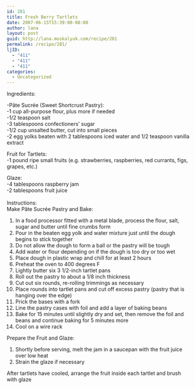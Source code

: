 ```yaml
---
id: 281
title: Fresh Berry Tartlets
date: 2007-06-15T15:39:00-08:00
author: lana
layout: post
guid: http://lana.moskalyuk.com/recipe/281
permalink: /recipe/281/
ljID:
  - "411"
  - "411"
  - "411"
categories:
  - Uncategorized
---
```

<span id="post-414"></span>Ingredients: 

-Pâte Sucrée (Sweet Shortcrust Pastry):  
-1 cup all-purpose flour, plus more if needed  
-1/2 teaspoon salt  
-3 tablespoons confectioners’ sugar  
-1/2 cup unsalted butter, cut into small pieces  
-2 egg yolks beaten with 2 tablespoons iced water and 1/2 teaspoon vanilla extract

Fruit for Tartlets:  
-1 pound ripe small fruits (e.g. strawberries, raspberries, red currants, figs, grapes, etc.)

Glaze:  
-4 tablespoons raspberry jam  
-2 tablespoons fruit juice  
[<img align="left" alt="" src="http://lh6.google.com/image/svetlanat/RepxxkxdALI/AAAAAAAAACA/XvlMb_Nd0pg/s288/IMG_2151.JPG" />](http://picasaweb.google.com/svetlanat/HousewarmingParty/photo#5037964229665947826)  
Instructions:  
Make Pâte Sucrée Pastry and Bake:

1. In a food processor fitted with a metal blade, process the flour, salt, sugar and butter until fine crumbs form  
2. Pour in the beaten egg yolk and water mixture just until the dough begins to stick together  
3. Do not allow the dough to form a ball or the pastry will be tough  
4. Add water or flour depending on if the dough is too dry or too wet  
5. Place dough in plastic wrap and chill for at least 2 hours  
6. Preheat the oven to 400 degrees F  
7. Lightly butter six 3 1/2-inch tartlet pans  
8. Roll out the pastry to about a 1/8 inch thickness  
9. Cut out six rounds, re-rolling trimmings as necessary  
10. Place rounds into tartlet pans and cut off excess pastry (pastry that is hanging over the edge)  
11. Prick the bases with a fork  
12. Line the pastry cases with foil and add a layer of baking beans  
13. Bake for 15 minutes until slightly dry and set, then remove the foil and beans and continue baking for 5 minutes more  
14. Cool on a wire rack

Prepare the Fruit and Glaze:  
1. Shortly before serving, melt the jam in a saucepan with the fruit juice over low heat  
2. Strain the glaze if necessary

After tartlets have cooled, arrange the fruit inside each tartlet and brush with glaze